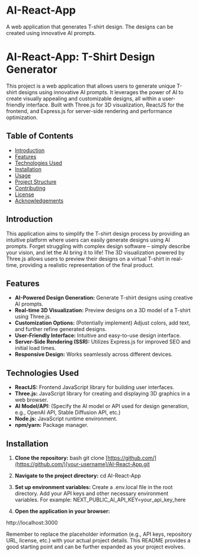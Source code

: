 # AI-React-App
A web application that generates T-shirt design. The designs can be created using innovative AI prompts.
# AI-React-App: T-Shirt Design Generator

This project is a web application that allows users to generate unique T-shirt designs using innovative AI prompts.  It leverages the power of AI to create visually appealing and customizable designs, all within a user-friendly interface. Built with Three.js for 3D visualization, ReactJS for the frontend, and Express.js for server-side rendering and performance optimization.

## Table of Contents

- [Introduction](#introduction)
- [Features](#features)
- [Technologies Used](#technologies-used)
- [Installation](#installation)
- [Usage](#usage)
- [Project Structure](#project-structure)
- [Contributing](#contributing)
- [License](#license)
- [Acknowledgements](#acknowledgements)

## Introduction

This application aims to simplify the T-shirt design process by providing an intuitive platform where users can easily generate designs using AI prompts.  Forget struggling with complex design software – simply describe your vision, and let the AI bring it to life!  The 3D visualization powered by Three.js allows users to preview their designs on a virtual T-shirt in real-time, providing a realistic representation of the final product.

## Features

* **AI-Powered Design Generation:** Generate T-shirt designs using creative AI prompts.
* **Real-time 3D Visualization:** Preview designs on a 3D model of a T-shirt using Three.js.
* **Customization Options:**  (Potentially implement) Adjust colors, add text, and further refine generated designs.
* **User-Friendly Interface:**  Intuitive and easy-to-use design interface.
* **Server-Side Rendering (SSR):**  Utilizes Express.js for improved SEO and initial load times.
* **Responsive Design:**  Works seamlessly across different devices.

## Technologies Used

* **ReactJS:**  Frontend JavaScript library for building user interfaces.
* **Three.js:**  JavaScript library for creating and displaying 3D graphics in a web browser.
* **AI Model/API:** (Specify the AI model or API used for design generation, e.g., OpenAI API, Stable Diffusion API, etc.)
* **Node.js:**  JavaScript runtime environment.
* **npm/yarn:**  Package manager.

## Installation

1. **Clone the repository:**
    bash
    git clone [https://github.com/](https://github.com/)[your-username]/AI-React-App.git
2. **Navigate to the project directory:**
    cd AI-React-App
3. **Set up environment variables:**
    Create a .env.local file in the root directory.
    Add your API keys and other necessary environment variables. For example:
    NEXT_PUBLIC_AI_API_KEY=your_api_key_here

4. **Open the application in your browser:**

http://localhost:3000

Remember to replace the placeholder information (e.g., API keys, repository URL, license, etc.) with your actual project details.  This README provides a good starting point and can be further expanded as your project evolves.



